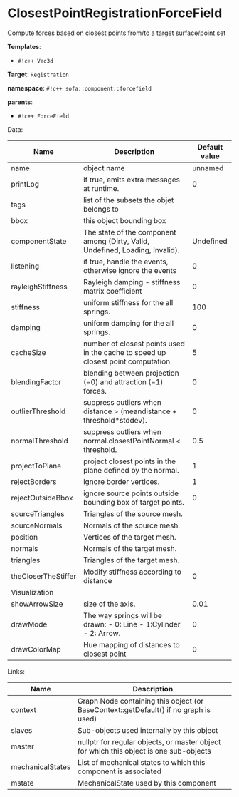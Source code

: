 # ClosestPointRegistrationForceField

Compute forces based on closest points from/to a target surface/point set


__Templates__:

- `#!c++ Vec3d`

__Target__: `Registration`

__namespace__: `#!c++ sofa::component::forcefield`

__parents__: 

- `#!c++ ForceField`

Data: 

<table>
<thead>
    <tr>
        <th>Name</th>
        <th>Description</th>
        <th>Default value</th>
    </tr>
</thead>
<tbody>
	<tr>
		<td>name</td>
		<td>
object name
</td>
		<td>unnamed</td>
	</tr>
	<tr>
		<td>printLog</td>
		<td>
if true, emits extra messages at runtime.
</td>
		<td>0</td>
	</tr>
	<tr>
		<td>tags</td>
		<td>
list of the subsets the objet belongs to
</td>
		<td></td>
	</tr>
	<tr>
		<td>bbox</td>
		<td>
this object bounding box
</td>
		<td></td>
	</tr>
	<tr>
		<td>componentState</td>
		<td>
The state of the component among (Dirty, Valid, Undefined, Loading, Invalid).
</td>
		<td>Undefined</td>
	</tr>
	<tr>
		<td>listening</td>
		<td>
if true, handle the events, otherwise ignore the events
</td>
		<td>0</td>
	</tr>
	<tr>
		<td>rayleighStiffness</td>
		<td>
Rayleigh damping - stiffness matrix coefficient
</td>
		<td>0</td>
	</tr>
	<tr>
		<td>stiffness</td>
		<td>
uniform stiffness for the all springs.
</td>
		<td>100</td>
	</tr>
	<tr>
		<td>damping</td>
		<td>
uniform damping for the all springs.
</td>
		<td>0</td>
	</tr>
	<tr>
		<td>cacheSize</td>
		<td>
number of closest points used in the cache to speed up closest point computation.
</td>
		<td>5</td>
	</tr>
	<tr>
		<td>blendingFactor</td>
		<td>
blending between projection (=0) and attraction (=1) forces.
</td>
		<td>0</td>
	</tr>
	<tr>
		<td>outlierThreshold</td>
		<td>
suppress outliers when distance &gt; (meandistance + threshold*stddev).
</td>
		<td>0</td>
	</tr>
	<tr>
		<td>normalThreshold</td>
		<td>
suppress outliers when normal.closestPointNormal &lt; threshold.
</td>
		<td>0.5</td>
	</tr>
	<tr>
		<td>projectToPlane</td>
		<td>
project closest points in the plane defined by the normal.
</td>
		<td>1</td>
	</tr>
	<tr>
		<td>rejectBorders</td>
		<td>
ignore border vertices.
</td>
		<td>1</td>
	</tr>
	<tr>
		<td>rejectOutsideBbox</td>
		<td>
ignore source points outside bounding box of target points.
</td>
		<td>0</td>
	</tr>
	<tr>
		<td>sourceTriangles</td>
		<td>
Triangles of the source mesh.
</td>
		<td></td>
	</tr>
	<tr>
		<td>sourceNormals</td>
		<td>
Normals of the source mesh.
</td>
		<td></td>
	</tr>
	<tr>
		<td>position</td>
		<td>
Vertices of the target mesh.
</td>
		<td></td>
	</tr>
	<tr>
		<td>normals</td>
		<td>
Normals of the target mesh.
</td>
		<td></td>
	</tr>
	<tr>
		<td>triangles</td>
		<td>
Triangles of the target mesh.
</td>
		<td></td>
	</tr>
	<tr>
		<td>theCloserTheStiffer</td>
		<td>
Modify stiffness according to distance
</td>
		<td>0</td>
	</tr>
	<tr>
		<td colspan="3">Visualization</td>
	</tr>
	<tr>
		<td>showArrowSize</td>
		<td>
size of the axis.
</td>
		<td>0.01</td>
	</tr>
	<tr>
		<td>drawMode</td>
		<td>
The way springs will be drawn:
- 0: Line
- 1:Cylinder
- 2: Arrow.
</td>
		<td>0</td>
	</tr>
	<tr>
		<td>drawColorMap</td>
		<td>
Hue mapping of distances to closest point
</td>
		<td>0</td>
	</tr>

</tbody>
</table>

Links: 

| Name | Description |
| ---- | ----------- |
|context|Graph Node containing this object (or BaseContext::getDefault() if no graph is used)|
|slaves|Sub-objects used internally by this object|
|master|nullptr for regular objects, or master object for which this object is one sub-objects|
|mechanicalStates|List of mechanical states to which this component is associated|
|mstate|MechanicalState used by this component|



